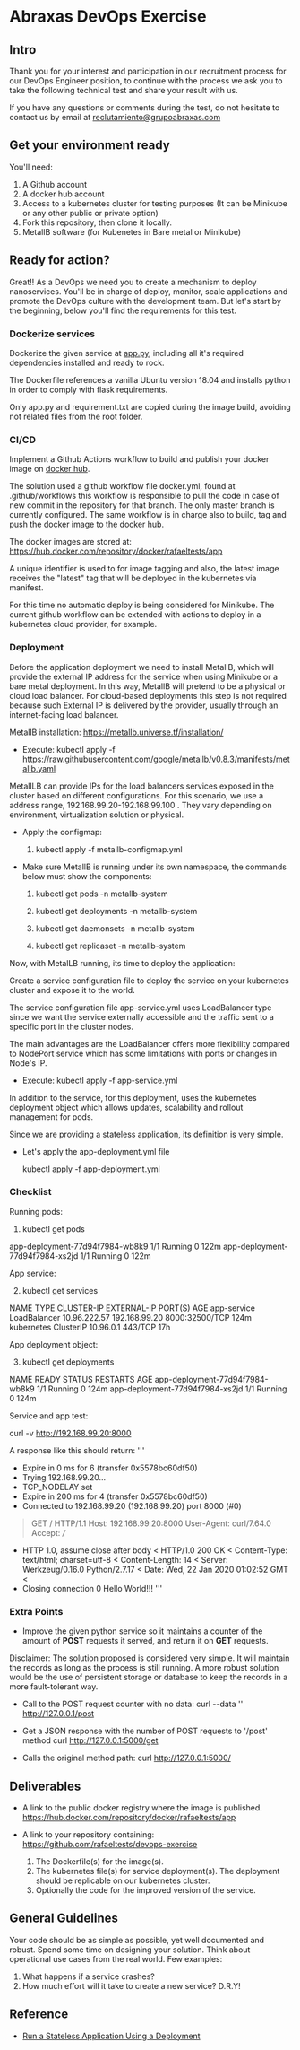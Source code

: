 # Abraxas DevOps Exercise

## Intro

Thank you for your interest and participation in our recruitment process for our DevOps Engineer position, to continue with the process we ask you to take the following technical test and share your result with us.

If you have any questions or comments during the test, do not hesitate to contact us by email at reclutamiento@grupoabraxas.com

## Get your environment ready

You'll need:

1. A Github account
2. A docker hub account
3. Access to a kubernetes cluster for testing purposes (It can be Minikube or any other public or private option)
4. Fork this repository, then clone it locally.
5. MetallB software (for Kubenetes in Bare metal or Minikube)

## Ready for action?

Great!!
As a DevOps we need you to create a mechanism to deploy nanoservices. You'll be in charge of deploy, monitor, scale applications and promote the DevOps culture with the development team. But let's start by the beginning, below you'll find the requirements for this test.

### Dockerize services

Dockerize the given service at [app.py](app.py), including all it's required dependencies installed and ready to rock.

The Dockerfile references a vanilla Ubuntu version 18.04 and installs python in order to comply with flask requirements.

Only app.py and requirement.txt are copied during the image build, avoiding not related files from the root folder.

### CI/CD

Implement a Github Actions workflow to build and publish your docker image on [docker hub](https://hub.docker.com/).

The solution used a github workflow file docker.yml, found at .github/workflows this workflow is responsible to pull the code in case of new commit in the repository for that branch. The only master branch is currently configured.
The same workflow is in charge also to build, tag and push the docker image to the docker hub.

The docker images are stored at:
https://hub.docker.com/repository/docker/rafaeltests/app

A unique identifier is used to for image tagging and also, the latest image receives the "latest" tag that will be deployed in the kubernetes via manifest.

For this time no automatic deploy is being considered for Minikube. The current github workflow can be extended with actions to deploy in a kubernetes cloud provider, for example.

### Deployment

Before the application deployment we need to install MetallB, which will provide the external IP address for the service when using Minikube or a bare metal deployment. In this way, MetallB will pretend to be a physical or cloud load balancer. For cloud-based deployments this step is not required because such External IP is delivered by the provider, usually through an internet-facing load balancer.

MetallB installation: https://metallb.universe.tf/installation/

- Execute: 
  kubectl apply -f https://raw.githubusercontent.com/google/metallb/v0.8.3/manifests/metallb.yaml

MetallLB can provide IPs for the load balancers services exposed in the cluster based on different configurations. For this scenario, we use a address range, 192.168.99.20-192.168.99.100  . They vary depending on environment, virtualization solution or physical.

- Apply the configmap:

    1. kubectl apply -f metallb-configmap.yml

- Make sure MetallB is running under its own namespace, the commands below must show the components:

    1. kubectl get pods        -n metallb-system

    2. kubectl get deployments -n metallb-system

    3. kubectl get daemonsets  -n metallb-system

    4. kubectl get replicaset  -n metallb-system

Now, with MetalLB running, its time to deploy the application:

Create a service configuration file to deploy the service on your kubernetes cluster and expose it to the world.

The service configuration file app-service.yml uses LoadBalancer type since we want the service externally accessible and the traffic sent to a specific port in the cluster nodes.

The main advantages are the LoadBalancer offers more flexibility compared to NodePort service which has some limitations with ports or changes in Node's IP. 

- Execute:
  kubectl apply -f app-service.yml

In addition to the service, for this deployment, uses the kubernetes deployment object which allows updates, scalability and rollout management for pods.

Since we are providing a stateless application, its definition is very simple.

- Let's apply the app-deployment.yml file

  kubectl apply -f app-deployment.yml

### Checklist

Running pods:

1. kubectl get pods

app-deployment-77d94f7984-wb8k9   1/1     Running   0          122m
app-deployment-77d94f7984-xs2jd   1/1     Running   0          122m

App service:

2. kubectl get services

NAME          TYPE           CLUSTER-IP     EXTERNAL-IP     PORT(S)          AGE
app-service   LoadBalancer   10.96.222.57   192.168.99.20   8000:32500/TCP   124m
kubernetes    ClusterIP      10.96.0.1      <none>          443/TCP          17h

App deployment object:

3. kubectl get deployments

NAME                              READY   STATUS    RESTARTS   AGE
app-deployment-77d94f7984-wb8k9   1/1     Running   0          124m
app-deployment-77d94f7984-xs2jd   1/1     Running   0          124m


Service and app test:

curl -v http://192.168.99.20:8000

A response like this should return:
'''
* Expire in 0 ms for 6 (transfer 0x5578bc60df50)
*   Trying 192.168.99.20...
* TCP_NODELAY set
* Expire in 200 ms for 4 (transfer 0x5578bc60df50)
* Connected to 192.168.99.20 (192.168.99.20) port 8000 (#0)
> GET / HTTP/1.1
> Host: 192.168.99.20:8000
> User-Agent: curl/7.64.0
> Accept: */*
> 
* HTTP 1.0, assume close after body
< HTTP/1.0 200 OK
< Content-Type: text/html; charset=utf-8
< Content-Length: 14
< Server: Werkzeug/0.16.0 Python/2.7.17
< Date: Wed, 22 Jan 2020 01:02:52 GMT
< 
* Closing connection 0
Hello World!!!
'''

### Extra Points

- Improve the given python service so it maintains a counter of the amount of **POST** requests it served, and return it on **GET** requests.

Disclaimer: The solution proposed is considered very simple. It will maintain the records as long as the process is still running. A more robust solution would be the use of persistent storage or database to keep the records in a more fault-tolerant way. 


- Call to the POST request counter with no data:
  curl --data '' http://127.0.0.1/post

- Get a JSON response with the number of POST requests to '/post' method
  curl http://127.0.0.1:5000/get

- Calls the original method path:
  curl http://127.0.0.1:5000/

## Deliverables

- A link to the public docker registry where the image is published.
  https://hub.docker.com/repository/docker/rafaeltests/app


- A link to your repository containing:
    https://github.com/rafaeltests/devops-exercise

    1. The Dockerfile(s) for the image(s).
    2. The kubernetes file(s) for service deployment(s). The deployment should be replicable on our kubernetes cluster.
    3. Optionally the code for the improved version of the service.

## General Guidelines

Your code should be as simple as possible, yet well documented and robust.
Spend some time on designing your solution. Think about operational use cases from the real world. Few examples:

1. What happens if a service crashes?
2. How much effort will it take to create a new service? D.R.Y!

## Reference

- [Run a Stateless Application Using a Deployment](https://kubernetes.io/docs/tasks/run-application/run-stateless-application-deployment/)

